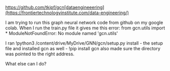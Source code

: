 https://github.com/tkipf/gcn[dataengineeering](https://frontiertechnologyinstitute.com/data-engineering/)

I am trying to run this graph neural network code from github on my google colab. When I run the train.py file it gives me this error: from gcn.utils import * ModuleNotFoundError: No module named 'gcn.utils'

I ran !python3 /content/drive/MyDrive/GNN/gcn/setup.py install - the setup file and installed gcn as well - !pip install gcn also made sure the directory was pointed to the right address.

What else can I do?